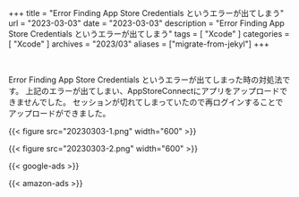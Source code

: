 +++
title = "Error Finding App Store Credentials というエラーが出てしまう"
url = "2023-03-03"
date = "2023-03-03"
description = "Error Finding App Store Credentials というエラーが出てしまう"
tags = [
  "Xcode"
]
categories = [
  "Xcode"
]
archives = "2023/03"
aliases = ["migrate-from-jekyl"]
+++

<br>

Error Finding App Store Credentials というエラーが出てしまった時の対処法です。
上記のエラーが出てしまい、AppStoreConnectにアプリをアップロードできませんでした。
セッションが切れてしまっていたので再ログインすることでアップロードができました。

{{< figure src="20230303-1.png" width="600" >}}

{{< figure src="20230303-2.png" width="600" >}}

<!-- Google Ads -->
{{< google-ads >}}

<!-- Amazon Ads -->
{{< amazon-ads >}}

